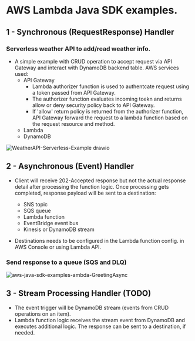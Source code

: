 # AWS Lambda Java SDK examples.
 
## 1 -   Synchronous (RequestResponse) Handler


 ### Serverless weather API to add/read weather info.

* A simple example with CRUD operation to accept request via API Gateway and interact with DynamoDB backend table. AWS services used:
  -  API Gateway
     - Lambda authorizer function is used to authentcate request using a token passed from API Gateway.
     - The authorizer function evaluates incoming toekn and returns allow or deny security policy back to API Gateway.
     - If 'allow' return policy is returned from the authorizer function, API Gateway forward the request to a lambda function based on the request resource and method.
  -  Lambda
  -  DynamoDB

![WeatherAPI-Serverless-Example drawio](https://user-images.githubusercontent.com/5312958/172287492-ef6f378c-213d-4213-bad5-161815226943.png)

 ## 2 -   Asynchronous (Event) Handler
 
* Client will receive 202-Accepted response but not the actual response detail after processing the function logic. Once processing gets completed, response payload will be sent to a destination:
  - SNS topic
  - SQS queue
  - Lambda function
  - EventBridge event bus
  - Kinesis or DynamoDB stream
 
 * Destinations  needs to be configured in the Lambda function config. in AWS Console or using Lambda API.
  
 ### Send response to a queue (SQS and DLQ)
  

![aws-java-sdk-examples-ambda-GreetingAsync](https://user-images.githubusercontent.com/5312958/166472905-f97aaf7d-a08f-43b5-a26a-18eb6bcdf9ba.svg)

 ## 3 -   Stream Processing Handler (TODO)
 
 * The event trigger will be DynamoDB stream (events from CRUD operations on an item).
 * Lambda function logic receives the stream event from DynamoDB and executes additional logic. The response can be sent to a destination, if needed.
